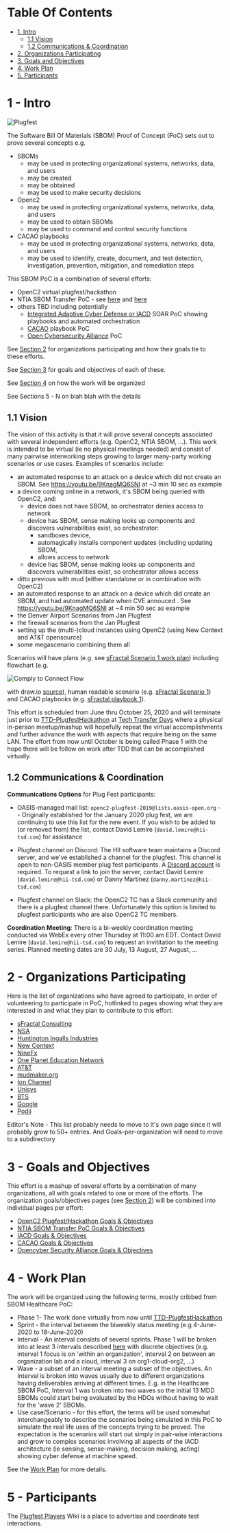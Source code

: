# Table Of Contents
- [1. Intro](#1---intro)
  - [1.1 Vision](#11-vision)
  - [1.2 Communications & Coordination](#12-communications--coordination)
- [2. Organizations Participating](#2---organizations-participating)
- [3. Goals and Objectives](#3---goals-and-objectives)
- [4. Work Plan](4---work-plan)
- [5. Participants](#5---participants)

# 1 - Intro
![Plugfest](./Plugfest.png)

The Software Bill Of Materials (SBOM) Proof of Concept (PoC)
sets out to prove several concepts e.g.
- SBOMs
   - may be used in protecting organizational systems, networks, data, and users
   - may be created
   - may be obtained
   - may be used to make security decisions
- Openc2
   - may be used in protecting organizational systems, networks, data, and users
   - may be used to obtain SBOMs
   - may be used to command and control security functions
- CACAO playbooks
   - may be used in protecting organizational systems, networks, data, and users
   - may be used to identify, create, document, and test detection, investigation, prevention, mitigation, and remediation steps

This SBOM PoC is a combination of several efforts:
- OpenC2 virtual plugfest/hackathon
- NTIA SBOM Transfer PoC - see [here](https://www.ntia.gov/sbom) and [here](https://www.ntia.gov/SoftwareTransparency)
- others TBD including potentially
   - [Integrated Adaptive Cyber Defense or IACD](https://www.iacdautomate.org/) SOAR PoC showing playbooks and automated orchestration
  - [CACAO](https://www.oasis-open.org/committees/tc_home.php?wg_abbrev=cacao) playbook PoC
  - [Open Cybersecurity Alliance](https://opencybersecurityalliance.org/) PoC

See [Section 2](#2---organizations-participating)
for organizations participating
and how their goals tie to these efforts.

See [Section 3](#3---goals-and-objectives)
for goals and objectives of each of these.

See [Section 4](#4-work-plan) on how the work will be organized

See Sections 5 - N on blah blah with the details

## 1.1 Vision
The vision of this activity is that it will prove several concepts
associated with several independent efforts (e.g. OpenC2, NTIA SBOM, ...).
This work is intended to be virtual
(ie no physical meetings needed)
and consist of many pairwise
interworking steps growing to larger many-party working scenarios or use cases.
Examples of scenarios include:
- an automated response to an attack on a device which did not create an SBOM. See https://youtu.be/9KnagMQ6SNI at ~3 min 10 sec as example
- a device coming online in a network, it's SBOM being queried with OpenC2, and:
    - device does not have SBOM, so orchestrator denies access to network
    - device has SBOM, sense making looks up components and discovers vulnerabilities exist, so orchestrator:
       - sandboxes device,
       - automagically installs component updates (including updating SBOM,
       - allows access to network
    - device has SBOM, sense making looks up components and discovers vulnerabilities exist, so orchestrator allows access
- ditto previous with mud (either standalone or in combination with OpenC2)
- an automated response to an attack on a device which did create an SBOM, and had automated update when CVE annouced . See  https://youtu.be/9KnagMQ6SNI at ~4 min 50 sec as example
- the Denver Airport Scenarios from Jan Plugfest
- the firewall scenarios from the Jan Plugfest
- setting up the (multi-)cloud instances using OpenC2 (using New Context and AT&T opensource)
- some megascenario combining them all

Scenarios will have plans (e.g. see
[sFractal Scenario 1 work plan](./ParticipantInfo/sFractal/workPlan.1.md))
including flowchart (e.g.

![Comply to Connect Flow](./ParticipantInfo/sFractal/sFractal.1.png)

with draw.io
[source](./ParticipantInfo/sFractal/sFractal.1.drawio)),
human readable scenario (e.g.
[sFractal Scenario 1](./ParticipantInfo/sFractal/README.md#31---comply-to-connect))
and CACAO playbooks (e.g.
[sFractal playbook 1](./ParticipantInfo/sFractal/cacaoPlaybook.01.json)).

This effort is scheduled from June thru October 25, 2020
and will terminate just prior to
[TTD-PlugfestHackathon](../TTD-PlugfestHackathon)
at
[Tech Transfer Days](https://techtransferdays.org/)
where a physical in-person meetup/mashup will
hopefully repeat the virtual accomplishments
and further advance the work with aspects that require being on the same LAN.
The effort from now until October
is being called Phase 1 with the hope
there will be follow on work after TDD that can be accomplished virtually.

## 1.2 Communications & Coordination

**Communications Options** for Plug Fest participants:

- OASIS-managed mail list:  `openc2-plugfest-2019@lists.oasis-open.org` -- Originally
established for the January 2020 plug fest, we are continuing to use this list for the
new event. If you wish to be added to (or removed from) the list, contact David Lemire
(`david.lemire@hii-tsd.com`) for assistance

- Plugfest channel on Discord:  The HII software team maintains a Discord server, and
we've established a channel for the plugfest. This channel is open to non-OASIS member
plug fest participants. A [Discord account](https://discord.com/register) is required.
To request a link to join the server, contact David Lemire (`david.lemire@hii-tsd.com`)
or Danny Martinez (`danny.martinez@hii-tsd.com`)

- Plugfest channel on Slack:  the OpenC2 TC has a Slack community and there is a
plugfest channel there. Unfortunately this option is limited to plugfest
participants who are also OpenC2 TC members.

**Coordination Meeting**: There is a bi-weekly coordination meeting conducted via WebEx
every other Thursday at 11:00 am EDT.  Contact David Lemire (`david.lemire@hii-tsd.com`)
to request an invititation to the meeting series.  Planned meeting dates are 30 July,
13 August, 27 August, ...

# 2 - Organizations Participating
Here is the list of organizations who have agreed to participate,
in order of volunteering to participate in PoC,
hotlinked to pages showing what they are interested in
and what they plan to contribute to this effort:
- [sFractal Consulting](./ParticipantInfo/sFractalGoals.md)
- [NSA](./ParticipantInfo/NSAGoals.md)
- [Huntington Ingalls Industries](./ParticipantInfo/HIIGoals.md)
- [New Context](./ParticipantInfo/NewContextGoals.md)
- [NineFx](./ParticipantInfo/NineFx.md)
- [One Planet Education Network](./ParticipantInfo/OnePlanetGoals.md)
- [AT&T](./ParticipantInfo/AttGoals.md)
- [mudmaker.org](./ParticipantInfo/MudMakerGoals.md)
- [Ion Channel](./ParticipantInfo/IonChannelGoals.md)
- [Unisys](./ParticipantInfo/UnisysGoals.md)
- [BTS](./ParticipantInfo/BtsGoals.md)
- [Google](./ParticipantInfo/GoogleGoals.md)
- [Podii](./ParticipantInfo/PodiiGoals.md)

Editor's Note - This list probably needs to move to it's own page
since it will probably grow to 50+ entries.
And Goals-per-organization will need to move to a subdirectory

# 3 - Goals and Objectives
This effort is a mashup of several efforts
by a combination of many organizations,
all with goals related to one or more of the efforts.
The organization goals/objectives pages (see [Section 2](#2-organizations-participating))
will be combined into individual pages per effort:
- [OpenC2 Plugfest/Hackathon Goals & Objectives](./Oc2Goals.md)
- [NTIA SBOM Transfer PoC Goals & Objectives](./SbomGoals.md)
- [IACD Goals & Objectives](./IacdGoals.md)
- [CACAO Goals & Objectives](./CacaoGoals.md)
- [Opencyber Security Alliance Goals & Objectives](./OcaGoals.md)

# 4 - Work Plan
The work will be organized using the following terms,
mostly cribbed from SBOM Healthcare PoC:
- Phase 1- The work done virtually from now until [TTD-PlugfestHackathon](https://github.com/sparrell/openc2-lsc-usecases/tree/master/TTD-PlugfestHackathon)
- Sprint - the interval between the biweekly status meeting (e.g 4-June-2020 to 18-June-2020)
- Interval - An interval consists of several sprints. Phase 1 will be broken into at least 3 intervals described [here](./WorkPlanIntervals.md) with discrete objectives (e.g. interval 1 focus is on 'within an organization', interval 2 on between an organization lab and a cloud, interval 3 on org1-cloud-org2, ...)
- Wave - a subset of an interval meeting a subset of the objectives. An Interval is broken into waves usually due to different organizations having deliverables arriving at different times. E.g. in the Healthcare SBOM PoC, Interval 1 was broken into two waves so the initial 13 MDD SBOMs could start being evaluated by the HDOs without having to wait for the 'wave 2' SBOMs.
- Use case/Scenario - for this effort, the terms will be used somewhat interchangeably to describe the scenarios being simulated in this PoC to simulate the real life uses of the concepts trying to be proved. The expectation is the scenarios will start out simply in pair-wise interactions and grow to complex scenarios involving all aspects of the IACD architecture (ie sensing, sense-making, decision making, acting) showing cyber defense at machine speed.

See the [Work Plan](./WorkPlan.md) for more details.

# 5 - Participants

The [Plugfest Players](https://github.com/oasis-tcs/openc2-usecases/wiki/OpenC2-Plugfest-Players) Wiki is a place to advertise and coordinate test interactions.
